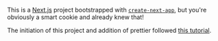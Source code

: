 This is a [Next.js](https://nextjs.org/) project bootstrapped with [`create-next-app`](https://github.com/vercel/next.js/tree/canary/packages/create-next-app), but you're obviously a smart cookie and already knew that!

The initiation of this project and addition of prettier followed [this tutorial](https://paulintrognon.fr/blog/typescript-prettier-eslint-next-js).
